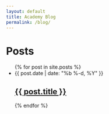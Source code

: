 ```yaml
---
layout: default
title: Academy Blog
permalink: /blog/
---
```


  <h1 class="page-heading">Posts</h1>

  <ul class="entries">
    {% for post in site.posts %}
    	<li class="entry group">
    		<div class="entry-date">
    			<time datetime="{{ post.date | date_to_xmlschema }}">{{ post.date | date: "%b %-d, %Y" }}</time>
    		</div>
    		<div class="entry-title">
    			<h2>
    			<a class="post-link" href="{{ post.url | prepend: site.baseurl }}">{{ post.title }}</a>
    			</h2>
    		</div>
    	</li>
    {% endfor %}
  </ul>
  <br>
